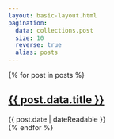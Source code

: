 ```yaml
---
layout: basic-layout.html
pagination:
  data: collections.post
  size: 10
  reverse: true
  alias: posts
---
```


{% for post in posts %}
  <article>
    <h1>
      <a href="{{ post.url }}">{{ post.data.title }}</a>
    </h1>
    <time datetime="{{ post.date | dateIso }}">{{ post.date | dateReadable }}</time>
  </article>
{% endfor %}